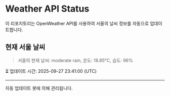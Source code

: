 
# Weather API Status

이 리포지토리는 OpenWeather API를 사용하여 서울의 날씨 정보를 자동으로 업데이트합니다.

## 현재 서울 날씨
> 서울의 현재 날씨: moderate rain, 온도: 18.85°C, 습도: 96%

⏳ 업데이트 시간: 2025-09-27 23:41:00 (UTC)

---
자동 업데이트 봇에 의해 관리됩니다.
